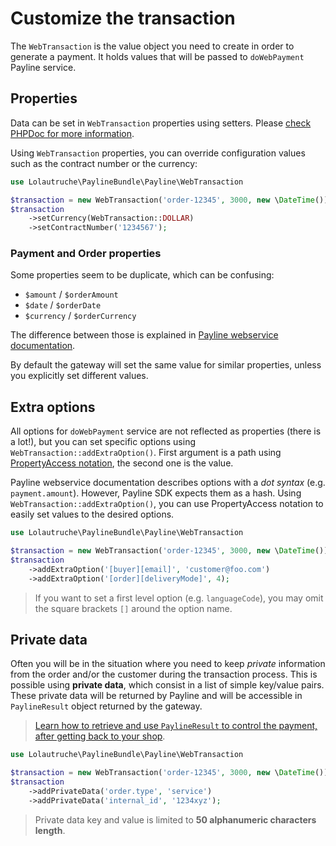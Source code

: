 # Customize the transaction

The `WebTransaction` is the value object you need to create in order to generate a payment.
It holds values that will be passed to `doWebPayment` Payline service.


## Properties

Data can be set in `WebTransaction` properties using setters. Please [check PHPDoc for more information](/Payline/WebTransaction.php).

Using `WebTransaction` properties, you can override configuration values such as the contract number or the currency:

```php
use Lolautruche\PaylineBundle\Payline\WebTransaction

$transaction = new WebTransaction('order-12345', 3000, new \DateTime());
$transaction
    ->setCurrency(WebTransaction::DOLLAR)
    ->setContractNumber('1234567');
```

### Payment and Order properties
Some properties seem to be duplicate, which can be confusing:

* `$amount` / `$orderAmount`
* `$date` / `$orderDate`
* `$currency` / `$orderCurrency`

The difference between those is explained in
[Payline webservice documentation](https://support.payline.com/hc/en-us/articles/201080786-Description-of-web-service-APIs-used-by-the-Payline-payment-solution).

By default the gateway will set the same value for similar properties, unless you explicitly set different values.


## Extra options

All options for `doWebPayment` service are not reflected as properties (there is a lot!), but you can set specific options
using `WebTransaction::addExtraOption()`. First argument is a path using [PropertyAccess notation](http://symfony.com/doc/current/components/property_access/introduction.html),
the second one is the value.

Payline webservice documentation describes options with a *dot syntax* (e.g. `payment.amount`).
However, Payline SDK expects them as a hash. Using `WebTransaction::addExtraOption()`, you can use PropertyAccess notation
to easily set values to the desired options.

```php
use Lolautruche\PaylineBundle\Payline\WebTransaction

$transaction = new WebTransaction('order-12345', 3000, new \DateTime());
$transaction
    ->addExtraOption('[buyer][email]', 'customer@foo.com')
    ->addExtraOption('[order][deliveryMode]', 4);
```

> If you want to set a first level option (e.g. `languageCode`), you may omit the square brackets `[]` around the option name.


## Private data

Often you will be in the situation where you need to keep *private* information from the order and/or the customer
during the transaction process.
This is possible using **private data**, which consist in a list of simple key/value pairs.
These private data will be returned by Payline and will be accessible in `PaylineResult` object returned by the gateway.

> [Learn how to retrieve and use `PaylineResult` to control the payment, after getting back to your shop](05-events.md).

```php
use Lolautruche\PaylineBundle\Payline\WebTransaction

$transaction = new WebTransaction('order-12345', 3000, new \DateTime());
$transaction
    ->addPrivateData('order.type', 'service')
    ->addPrivateData('internal_id', '1234xyz');
```

> Private data key and value is limited to **50 alphanumeric characters length**.

